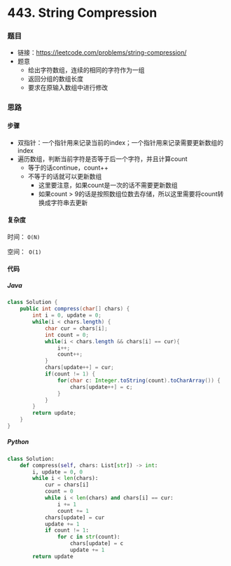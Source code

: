 # 443. String Compression

### 题目

- 链接：https://leetcode.com/problems/string-compression/
- 题意
  - 给出字符数组，连续的相同的字符作为一组
  - 返回分组的数组长度
  - 要求在原输入数组中进行修改



### 思路

#### 步骤

- 双指针：一个指针用来记录当前的index；一个指针用来记录需要更新数组的index
- 遍历数组，判断当前字符是否等于后一个字符，并且计算count
  - 等于的话continue，count++
  - 不等于的话就可以更新数组
    - 这里要注意，如果count是一次的话不需要更新数组
    - 如果count > 9的话是按照数组位数去存储，所以这里需要将count转换成字符串去更新



#### 复杂度

时间： `O(N)`

空间：` O(1)`



#### 代码

##### Java

```java
class Solution {
    public int compress(char[] chars) {
        int i = 0, update = 0;
        while(i < chars.length) {
            char cur = chars[i];
            int count = 0;
            while(i < chars.length && chars[i] == cur){
                i++;
                count++;
            }
            chars[update++] = cur;
            if(count != 1) {
                for(char c: Integer.toString(count).toCharArray()) {
                    chars[update++] = c;
                }
            }
        }
        return update;
    }
}
```



##### Python

```python
class Solution:
    def compress(self, chars: List[str]) -> int:
        i, update = 0, 0
        while i < len(chars):
            cur = chars[i]
            count = 0
            while i < len(chars) and chars[i] == cur:
                i += 1
                count += 1
            chars[update] = cur
            update += 1
            if count != 1:
                for c in str(count):
                    chars[update] = c   
                    update += 1
        return update
```

